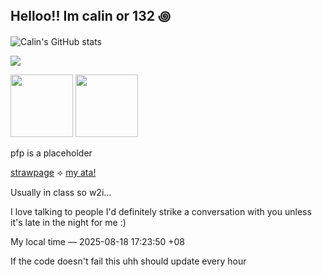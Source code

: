 ## Helloo!! Im calin or 132 ꩜

![Calin's GitHub stats](https://github-readme-stats.vercel.app/api?username=pllayer-132&show_icons=true&theme=tokyonight)


![](https://komarev.com/ghpvc/?username=pllayer-132&color=c75606&style=flat-square&label=PLAYERS-STABBED&base=50&abbreviated=true)

<img src="https://64.media.tumblr.com/cf7afc875178a62853e0ee6847577fb3/15124a3e3f7e3683-f4/s100x200/6e04b4fce0c473dff2614fbb39f5bd402cb256de.gifv" width="100"/>    <img src="https://64.media.tumblr.com/06e41a82c83a209a51ef9491eeb5120f/15124a3e3f7e3683-00/s100x200/a3bb7fea4d208efc37ccf711791ce78c36a731eb.gifv" width="100"/>

pfp is a placeholder

[strawpage](https://calendular.straw.page/)  ⟢  [my ata!](https://calindean.atabook.org/)

Usually in class so w2i... 

I love talking to people I'd definitely strike a conversation with you unless it's late in the night for me :)

My local time — <!--TIME--> 2025-08-18 17:23:50 +08 <!--ENDTIME-->

If the code doesn't fail this uhh should update every hour






  

<!--
**pllayer-132/pllayer-132** is a ✨ _special_ ✨ repository because its `README.md` (this file) appears on your GitHub profile.

Here are some ideas to get you started:

- 🔭 I’m currently working on ...
- 🌱 I’m currently learning ...
- 👯 I’m looking to collaborate on ...
- 🤔 I’m looking for help with ...
- 💬 Ask me about ...
- 📫 How to reach me: ...
- 😄 Pronouns: ...
- ⚡ Fun fact: ...
-->
